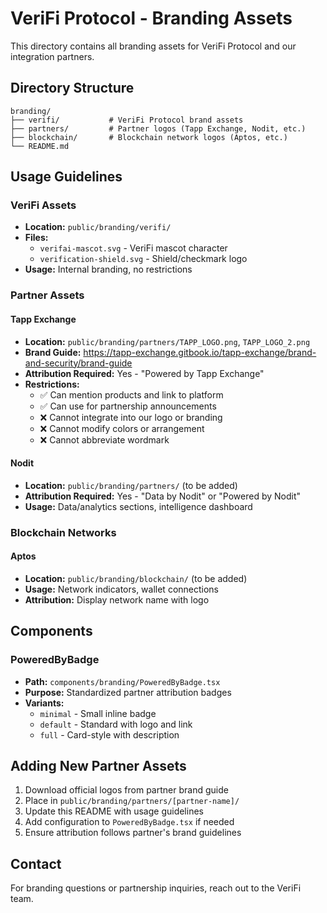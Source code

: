 # VeriFi Protocol - Branding Assets

This directory contains all branding assets for VeriFi Protocol and our integration partners.

## Directory Structure

```
branding/
├── verifi/           # VeriFi Protocol brand assets
├── partners/         # Partner logos (Tapp Exchange, Nodit, etc.)
├── blockchain/       # Blockchain network logos (Aptos, etc.)
└── README.md
```

## Usage Guidelines

### VeriFi Assets
- **Location:** `public/branding/verifi/`
- **Files:**
  - `verifai-mascot.svg` - VeriFi mascot character
  - `verification-shield.svg` - Shield/checkmark logo
- **Usage:** Internal branding, no restrictions

### Partner Assets

#### Tapp Exchange
- **Location:** `public/branding/partners/TAPP_LOGO.png`, `TAPP_LOGO_2.png`
- **Brand Guide:** https://tapp-exchange.gitbook.io/tapp-exchange/brand-and-security/brand-guide
- **Attribution Required:** Yes - "Powered by Tapp Exchange"
- **Restrictions:**
  - ✅ Can mention products and link to platform
  - ✅ Can use for partnership announcements
  - ❌ Cannot integrate into our logo or branding
  - ❌ Cannot modify colors or arrangement
  - ❌ Cannot abbreviate wordmark

#### Nodit
- **Location:** `public/branding/partners/` (to be added)
- **Attribution Required:** Yes - "Data by Nodit" or "Powered by Nodit"
- **Usage:** Data/analytics sections, intelligence dashboard

### Blockchain Networks

#### Aptos
- **Location:** `public/branding/blockchain/` (to be added)
- **Usage:** Network indicators, wallet connections
- **Attribution:** Display network name with logo

## Components

### PoweredByBadge
- **Path:** `components/branding/PoweredByBadge.tsx`
- **Purpose:** Standardized partner attribution badges
- **Variants:**
  - `minimal` - Small inline badge
  - `default` - Standard with logo and link
  - `full` - Card-style with description

## Adding New Partner Assets

1. Download official logos from partner brand guide
2. Place in `public/branding/partners/[partner-name]/`
3. Update this README with usage guidelines
4. Add configuration to `PoweredByBadge.tsx` if needed
5. Ensure attribution follows partner's brand guidelines

## Contact

For branding questions or partnership inquiries, reach out to the VeriFi team.

